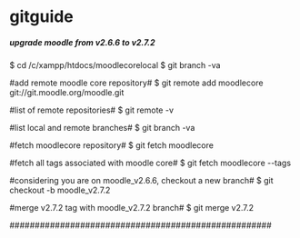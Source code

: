 gitguide
========

##### upgrade moodle from v2.6.6 to v2.7.2 ######

$ cd /c/xampp/htdocs/moodlecorelocal
$ git branch -va 

#add remote moodle core repository#
$ git remote add moodlecore git://git.moodle.org/moodle.git

#list of remote repositories#
$ git remote -v

#list local and remote branches#
$ git branch -va

#fetch moodlecore repository#
$ git fetch moodlecore

#fetch all tags associated with moodle core#
$ git fetch moodlecore --tags

#considering you are on moodle_v2.6.6, checkout a new branch#
$ git checkout -b moodle_v2.7.2

#merge v2.7.2 tag with moodle_v2.7.2 branch#
$ git merge v2.7.2

#################################################### 

